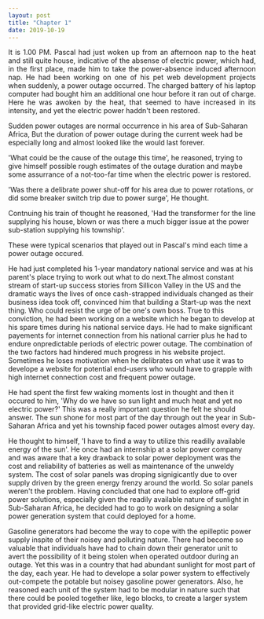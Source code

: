 ```yaml
---
layout: post
title: "Chapter 1"
date: 2019-10-19
---
```

<p align="justify"></p>
<p align="justify">
It is 1.00 PM. Pascal had just woken up from an afternoon nap to the heat and still quite house, indicative of the absense 
of electric power, which had, in the first place, made him to take the power-absence induced afternoon nap. He had been 
working on one of his pet web development projects when suddenly, a power outage occurred. The charged battery of his laptop computer had bought him an additional one hour before it ran out of charge. Here he was awoken by the heat, that seemed to have increased in its intensity, and yet the electric power haddn't been restored.

Sudden power outages are normal occurrence in his area of Sub-Saharan Africa, But the duration of power outage during the current week had be especially long and almost looked like the would last forever. 

'What could be the cause of the outage this time', he reasoned, trying to give himself possible rough estimates of the outage duration and maybe some assurrance of a not-too-far time when the electric power is restored. 

'Was there a delibrate power shut-off for his area due to power rotations, or did some breaker switch trip due to power surge', He thought. 

Contnuing his train of thought he reasoned, 'Had the transformer for the line supplying his house, blown or was there a much bigger issue at the power sub-station supplying his township'. 

These were typical scenarios that played out in Pascal's mind each time a power outage occured. 

He had just completed his 1-year mandatory national service and was at his parent's place trying to work out what to do next.The almost constant stream of start-up success stories from Sillicon Valley in the US and the dramatic ways the lives of once cash-strapped individuals changed as their business idea took off, convinced him that building a Start-up was the next thing. Who could resist the urge of be one's own boss. True to this conviction, he had been working on a website which he began to develop at his spare times during his national service days. He had to make significant payements for internet connection from his national carrier plus he had to endure onpredictable periods of electric power outage. The combination of the two factors had hindered much progress in his website  project. Sometimes he loses motivation when he delibrates on what use it was to develope a website for potential end-users who would have to grapple with high internet connection cost and frequent power  outage.

He had spent the first few waking moments lost in thought and then it occured to him, 'Why do we have so sun  light and much heat and yet no electric power?' This was a really important question he felt he should answer. The sun shone for most part of the day through out the year in Sub-Saharan Africa and yet his township faced power outages almost every day. 

He thought to himself, 'I have to find a way to utilize this readilly available energy of the sun'. He once had an internship at a solar power company and was aware that a key drawback to solar power deployment was the cost and reliability of batteries as well as maintenance of the unweldy system. The cost of solar panels was droping signigicantly due to over supply driven by the green energy frenzy around the world. So solar panels weren't the problem. Having concluded that one had to explore off-grid power solutions, especially given the readily available nature of sunlight in Sub-Saharan Africa, he decided had to go to work on designing a solar power generation system that  could deployed for a home. 

Gasoline generators had become the way to cope with the epilleptic power supply inspite of their noisey and polluting nature. There had become so valuable that individuals have had to chain down their generator unit to avert the possibility of it being stolen when operated outdoor during an outage. Yet this was in a country that had abundant sunlight for most part of the day, each year. He had to develope a solar power system to effectively out-compete the potable but noisey gasoline power generators. Also, he reasoned each unit of the system had to be modular in nature such that there could be pooled together like, lego blocks, to create a larger system that provided grid-like electric power quality.
</p>
